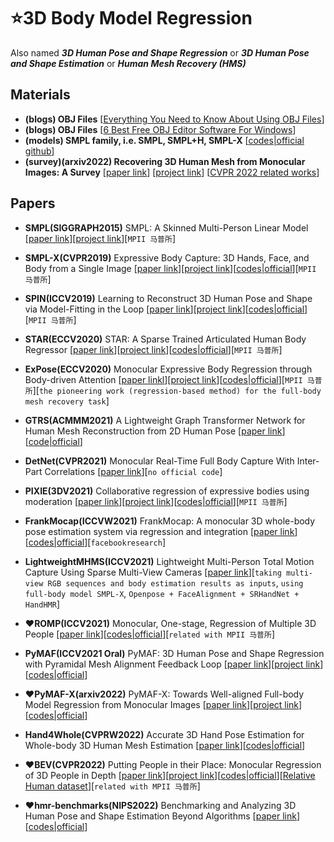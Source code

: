 # ⭐3D Body Model Regression
Also named ***3D Human Pose and Shape Regression*** or ***3D Human Pose and Shape Estimation*** or ***Human Mesh Recovery (HMS)***

## Materials

* **(blogs) OBJ Files** [[Everything You Need to Know About Using OBJ Files](https://www.marxentlabs.com/obj-files/)]
* **(blogs) OBJ Files** [[6 Best Free OBJ Editor Software For Windows](https://listoffreeware.com/free-obj-editor-software-windows/)]
* **(models) SMPL family, i.e. SMPL, SMPL+H, SMPL-X** [[codes|official github](https://github.com/vchoutas/smplx/tree/main/transfer_model)]
* **(survey)(arxiv2022) Recovering 3D Human Mesh from Monocular Images: A Survey** [[paper link](https://arxiv.org/abs/2203.01923)] [[project link](https://github.com/tinatiansjz/hmr-survey)] [[CVPR 2022 related works](https://github.com/tinatiansjz/hmr-survey/issues/1)]
 

## Papers

* **SMPL(SIGGRAPH2015)** SMPL: A Skinned Multi-Person Linear Model [[paper link](https://files.is.tue.mpg.de/black/papers/SMPL2015.pdf)][[project link](https://smpl.is.tue.mpg.de/)][`MPII 马普所`]

* **SMPL-X(CVPR2019)** Expressive Body Capture: 3D Hands, Face, and Body from a Single Image [[paper link](https://ps.is.mpg.de/uploads_file/attachment/attachment/497/SMPL-X.pdf)][[project link](https://smpl-x.is.tue.mpg.de/)][[codes|official](https://github.com/vchoutas/smplify-x)][`MPII 马普所`]

* **SPIN(ICCV2019)** Learning to Reconstruct 3D Human Pose and Shape via Model-Fitting in the Loop [[paper link](https://openaccess.thecvf.com/content_ICCV_2019/html/Kolotouros_Learning_to_Reconstruct_3D_Human_Pose_and_Shape_via_Model-Fitting_ICCV_2019_paper.html)][[project link](https://www.seas.upenn.edu/~nkolot/projects/spin/)][[codes|official](https://github.com/nkolot/SPIN)][`MPII 马普所`]

* **STAR(ECCV2020)** STAR: A Sparse Trained Articulated Human Body Regressor [[paper link](https://ps.is.mpg.de/uploads_file/attachment/attachment/618/star_paper.pdf)][[project link](https://star.is.tue.mpg.de/)][[codes|official](https://github.com/ahmedosman/STAR)][`MPII 马普所`]

* **ExPose(ECCV2020)** Monocular Expressive Body Regression through Body-driven Attention [[paper linkl](https://link.springer.com/chapter/10.1007/978-3-030-58607-2_2)][[project link](https://expose.is.tue.mpg.de/)][[codes|official](https://github.com/vchoutas/expose)][`MPII 马普所`][`the pioneering work (regression-based method) for the full-body mesh recovery task`]

* **GTRS(ACMMM2021)** A Lightweight Graph Transformer Network for Human Mesh Reconstruction from 2D Human Pose [[paper link](https://arxiv.org/pdf/2111.12696.pdf)][[code|official](https://github.com/zczcwh/GTRS)]

* **DetNet(CVPR2021)** Monocular Real-Time Full Body Capture With Inter-Part Correlations [[paper link](https://openaccess.thecvf.com/content/CVPR2021/html/Zhou_Monocular_Real-Time_Full_Body_Capture_With_Inter-Part_Correlations_CVPR_2021_paper.html)][`no official code`]

* **PIXIE(3DV2021)** Collaborative regression of expressive bodies using moderation [[paper link](https://ps.is.mpg.de/uploads_file/attachment/attachment/667/PIXIE_3DV_CR.pdf)][[project link](https://pixie.is.tue.mpg.de/)][[codes|official](https://github.com/YadiraF/PIXIE)][`MPII 马普所`]

* **FrankMocap(ICCVW2021)** FrankMocap: A monocular 3D whole-body pose estimation system via regression and integration [[paper link](https://openaccess.thecvf.com/content/ICCV2021W/ACVR/html/Rong_FrankMocap_A_Monocular_3D_Whole-Body_Pose_Estimation_System_via_Regression_ICCVW_2021_paper.html)][[codes|official](https://github.com/facebookresearch/frankmocap)][`facebookresearch`]

* **LightweightMHMS(ICCV2021)** Lightweight Multi-Person Total Motion Capture Using Sparse Multi-View Cameras [[paper link](https://openaccess.thecvf.com/content/ICCV2021/html/Zhang_Lightweight_Multi-Person_Total_Motion_Capture_Using_Sparse_Multi-View_Cameras_ICCV_2021_paper.html)][`taking multi-view RGB sequences and body estimation results as inputs`, `using full-body model SMPL-X`, `Openpose + FaceAlignment + SRHandNet + HandHMR`]

* ❤**ROMP(ICCV2021)** Monocular, One-stage, Regression of Multiple 3D People [[paper link](https://openaccess.thecvf.com/content/ICCV2021/html/Sun_Monocular_One-Stage_Regression_of_Multiple_3D_People_ICCV_2021_paper.html)][[codes|official](https://github.com/Arthur151/ROMP)][`related with MPII 马普所`]

* **PyMAF(ICCV2021 Oral)** PyMAF: 3D Human Pose and Shape Regression with Pyramidal Mesh Alignment Feedback Loop [[paper link](https://arxiv.org/pdf/2103.16507.pdf)][[project link](https://hongwenzhang.github.io/pymaf/)][[codes|official](https://github.com/HongwenZhang/PyMAF)]

* ❤**PyMAF-X(arxiv2022)** PyMAF-X: Towards Well-aligned Full-body Model Regression from Monocular Images [[paper link](https://arxiv.org/pdf/2207.06400.pdf)][[project link](https://www.liuyebin.com/pymaf-x/)][[codes|official](https://github.com/HongwenZhang/PyMAF)]

* **Hand4Whole(CVPRW2022)** Accurate 3D Hand Pose Estimation for Whole-body 3D Human Mesh Estimation [[paper link](https://openaccess.thecvf.com/content/CVPR2022W/ABAW/html/Moon_Accurate_3D_Hand_Pose_Estimation_for_Whole-Body_3D_Human_Mesh_CVPRW_2022_paper.html)][[codes|official](https://github.com/mks0601/Hand4Whole_RELEASE)]

* ❤**BEV(CVPR2022)** Putting People in their Place: Monocular Regression of 3D People in Depth [[paper link](https://openaccess.thecvf.com/content/CVPR2022/html/Sun_Putting_People_in_Their_Place_Monocular_Regression_of_3D_People_CVPR_2022_paper.html)][[project link](https://arthur151.github.io/BEV/BEV.html)][[codes|official](https://github.com/Arthur151/ROMP)][[Relative Human dataset](https://github.com/Arthur151/Relative_Human)][`related with MPII 马普所`]

* ❤**hmr-benchmarks(NIPS2022)** Benchmarking and Analyzing 3D Human Pose and Shape Estimation Beyond Algorithms [[paper link](https://openreview.net/forum?id=rjBYortWdRV)][[codes|official](https://github.com/smplbody/hmr-benchmarks)]

